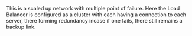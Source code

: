 This is a scaled up network with multiple point of failure.
Here the Load Balancer is configured as a cluster with each having a connection to each server, there forming redundancy incase if one fails, there still remains a backup link.
